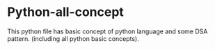 # Python-all-concept
This python file has basic concept of python language and some DSA pattern.
(including all python basic concepts).
